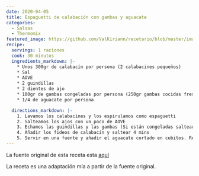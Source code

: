 ```yaml
---
date: 2020-04-05
title: Espaguetti de calabación con gambas y aguacate
categories:
  - Salsas
  - Thermomix
featured_image: https://github.com/ValKiriann/recetario/blob/master/images/posts/2020-04-04-Espaguetis-calabacin-gambas-aguacate.jpg?raw=true
recipe:
  servings: 1 raciones
  cook: 30 minutos
  ingredients_markdown: |-
    * Unos 300gr de calabacín por persona (2 calabacines pequeños)
    * Sal
    * AOVE
    * 2 guindillas
    * 2 dientes de ajo
    * 100gr de gambas congeladas por persona (250gr gambas cocidas frescas)
    * 1/4 de aguacate por persona

  directions_markdown: |-
    1. Lavamos los calabacines y los espirulamos como espaguetti
    2. Salteamos los ajos con un poco de AOVE
    3. Echamos las guindillas y las gambas (Si están congeladas saltear hasta que se hagan, si echamos frescas saltear un par de minutos)
    4. Añadir los fideos de calabacín y saltear 4 mins
    5. Servir en una fuente y añadir el aguacate cortado en cubitos. Remover para integrar con el plato
---
```

La fuente original de esta receta esta [aquí](https://cookpad.com/es/recetas/945305-spaguettis-de-calabacin-con-gulas-y-gambones-al-ajillo)  

La receta es una adaptación mía a partir de la fuente original.